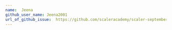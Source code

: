 ```yaml
---
name:  Jeena
github_user_name: Jeena2001
url_of_github_issue:  https://github.com/scaleracademy/scaler-september-open-source-challenge/issues/266
---
```

 

